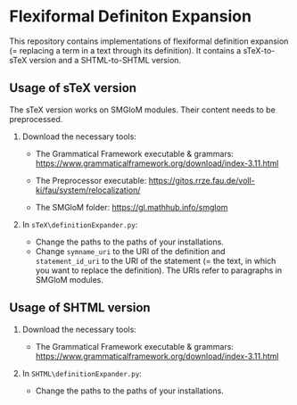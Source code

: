 # Flexiformal Definiton Expansion

This repository contains implementations of flexiformal definition expansion (= replacing a term in a text through its definition).
It contains a sTeX-to-sTeX version and a SHTML-to-SHTML version.



## Usage of sTeX version

The sTeX version works on SMGloM modules. Their content needs to be preprocessed.

1. Download the necessary tools: 

   + The Grammatical Framework executable & grammars: https://www.grammaticalframework.org/download/index-3.11.html
    
   * The Preprocessor executable: https://gitos.rrze.fau.de/voll-ki/fau/system/relocalization/
    
   * The SMGloM folder: https://gl.mathhub.info/smglom


2. In `sTeX\definitionExpander.py`:

   + Change the paths to the paths of your installations.
     
   * Change `symname_uri` to the URI of the definition and `statement_id_uri` to the URI of the statement (= the text, in which you want to replace the definition). The URIs refer to paragraphs in SMGloM modules.
  

## Usage of SHTML version

1. Download the necessary tools: 

   + The Grammatical Framework executable & grammars: https://www.grammaticalframework.org/download/index-3.11.html

2. In `SHTML\definitionExpander.py`:

   + Change the paths to the paths of your installations.
